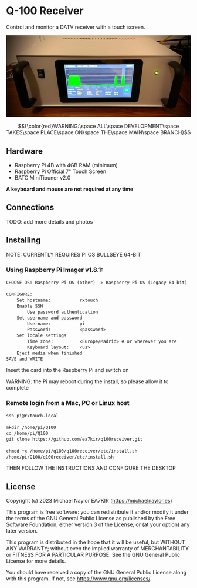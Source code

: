 # Q-100 Receiver

Control and monitor a DATV receiver with a touch screen.

![tx](doc/rx.jpeg)

$${\color{red}WARNING:\space ALL\space DEVELOPMENT\space TAKES\space PLACE\space ON\space THE\space MAIN\space BRANCH}$$

## Hardware
- Raspberry Pi 4B with 4GB RAM (minimum)
- Raspberry Pi Official 7" Touch Screen
- BATC MiniTiouner v2.0

**A keyboard and mouse are not required at any time**
## Connections
TODO: add more details and photos
## Installing
NOTE: CURRENTLY REQUIRES PI OS BULLSEYE 64-BIT

### Using Raspberry Pi Imager v1.8.1:
```
CHOOSE OS: Raspberry Pi OS (other) -> Raspberry Pi OS (Legacy 64-bit)

CONFIGURE:
	Set hostname:			rxtouch
	Enable SSH
		Use password authentication
	Set username and password
		Username:			pi
		Password: 			<password>
	Set locale settings
		Time zone:			<Europe/Madrid> # or wherever you are
		Keyboard layout:	<us>
	Eject media when finished
SAVE and WRITE
```

Insert the card into the Raspberry Pi and switch on

WARNING: the Pi may reboot during the install, so please allow it to complete

### Remote login from a Mac, PC or Linux host
```
ssh pi@rxtouch.local

mkdir /home/pi/Q100
cd /home/pi/Q100
git clone https://github.com/ea7kir/q100receiver.git

chmod +x /home/pi/q100/q100receiver/etc/install.sh
/home/pi/Q100/q100receiver/etc/install.sh
```

THEN FOLLOW THE INSTRUCTIONS AND CONFIGURE THE DESKTOP

## License
Copyright (c) 2023 Michael Naylor EA7KIR (https://michaelnaylor.es)

This program is free software: you can redistribute it and/or modify it under the terms of the GNU General Public License as published by the Free Software Foundation, either version 3 of the License, or (at your option) any later version.

This program is distributed in the hope that it will be useful, but WITHOUT ANY WARRANTY; without even the implied warranty of MERCHANTABILITY or FITNESS FOR A PARTICULAR PURPOSE. See the GNU General Public License for more details.

You should have received a copy of the GNU General Public License along with this program. If not, see https://www.gnu.org/licenses/.


[def]: doc/rx.jpeg